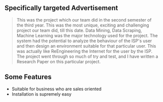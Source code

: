 ## Specifically targeted Advertisement
> This was the project which our team did in the second semester of the third
  year. This was the most unique, exciting and challenging project our team
  did, till this date. Data Mining, Data Scraping, Machine Learning was the
  major technology used for the project. The system had the potential to
  analyze the behaviour of the ISP's user and then design an environment
  suitable for that particular user. This was actually like ReEngineering the
  Internet for the user by the ISP. The project went through so much of try
  and test, and I have written a Research Paper on this particular project.
 
 ## Some Features
- Suitable for business who are sales oriented
- Installation is supremely easy

